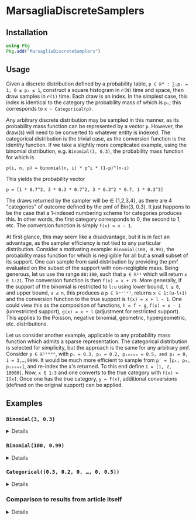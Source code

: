 # MarsagliaDiscreteSamplers

## Installation

```julia
using Pkg
Pkg.add("MarsagliaDiscreteSamplers")
```

## Usage

Given a discrete distribution defined by a probability table, `p ∈ ℝᴺ : ∑ᵢpᵢ = 1, 0 ≤ pᵢ ≤ 1`,
construct a square histogram in `𝒪(N)` time and space, then draw samples in `𝒪(1)` time.
Each draw is an index. In the simplest case, this index is identical to the category the
probability mass of which is `pᵢ`; this corresponds to `x ~ Categorical(p)`.

Any arbitrary discrete distribution may be sampled in this manner, as its probability mass function can be represented by a vector `p`. However, the draw(s) will need to be converted to whatever entity is indexed.
The categorical distribution is the trivial case, as the conversion function is the identity function.
If we take a slightly more complicated example, using the binomial distribution, e.g. `Binomial(3, 0.3)`, the probability mass function for which is

`p(i, n, p) = binomial(n, i) * p^i * (1-p)^(n-i)`

This yields the probability vector

`p = [1 * 0.7^3, 3 * 0.3 * 0.7^2, 3 * 0.3^2 * 0.7, 1 * 0.3^3]`

The draws returned by the sampler will be ∈ {1,2,3,4}, as there are 4 "categories" of outcome defined by the pmf of Bin(3, 0.3). It just happens to be the case that a 1-indexed numbering scheme for categories produces this. In other words, the first category corresponds to 0, the second to 1, etc. The conversion function is simply `f(x) = x - 1`.

At first glance, this may seem like a disadvantage, but it is in fact an advantage, as the sampler efficiency is not tied to any particular distribution. Consider a motivating example: `Binomial(100, 0.99)`,
the probability mass function for which is negligible for all but a small subset of its support.
One can sample from said distribution by providing the pmf evaluated on the subset of the support with non-negligible mass. Being generous, let us use the range `80:100`, such that `p ∈ ℝ²¹` which will return `x ∈ 1:21`. The conversion function is then `f(x) = x + 79`.
More generally, if the support of the binomial is restricted to `l:u` using lower bound, `l ≥ 0`, and upper bound, `u ≤ n`, this produces a `p ∈ ℝᵘ⁻ˡ⁺¹`, returns `x ∈ 1:(u-l+1)` and the conversion function to the true support is `f(x) = x + l - 1`. One could view this as the composition of functions, `h = f ∘ g`, `f(x) = x - 1` (unrestricted support), `g(x) = x + l` (adjustment for restricted support).
This applies to the Poisson, negative binomial, geometric, hypergeometric, etc. distributions.

Let us consider another example, applicable to any probability mass function which admits a sparse representation. The categorical distribution is selected for simplicity, but the approach is the same for any arbitrary pmf.
Consider `p ∈ ℝ¹⁰⁰⁰⁰`, with `p₁ = 0.3, p₂ = 0.2, p₁₀₀₀₀ = 0.5, and pᵢ = 0, i = 3,…,9999`.
It would be much more efficient to sample from `p′ = [p₁, p₂, p₁₀₀₀₀]`, and re-index the x's returned. To this end define `I = [1, 2, 10000]`. Now, `x ∈ 1:3` and one converts to the true category with `f(x) = I[x]`. Once one has the true category, `y = f(x)`, additional conversions (defined on the original support) can be applied.

## Examples
### `Binomial(3, 0.3)`

<details>
 <summaryClick me! ></summary>
<p>

The intent is to demonstrate the speed which can be achieved with Marsaglia's square histogram method.
```julia
julia> using MarsagliaDiscreteSamplers, BenchmarkTools

julia> pmf(i, n, p) = binomial(n, i) * p^i * (1-p)^(n-i);

julia> n = 3; p = 0.3;

julia> 𝓅 = pmf.(0:n, n, p)
4-element Vector{Float64}:
 0.3429999999999999
 0.4409999999999999
 0.189
 0.027

julia> z = SqHist(𝓅);

julia> x = generate(z, 10^6);

julia> f(x) = x - 1

julia> y = f.(x);

julia> @benchmark generate!($x, $z)
BenchmarkTools.Trial: 3117 samples with 1 evaluation.
 Range (min … max):  1.380 ms …   4.139 ms  ┊ GC (min … max): 0.00% … 34.68%
 Time  (median):     1.516 ms               ┊ GC (median):    0.00%
 Time  (mean ± σ):   1.597 ms ± 350.273 μs  ┊ GC (mean ± σ):  5.63% ± 11.95%

 Memory estimate: 7.63 MiB, allocs estimate: 2.

julia> u = similar(x, Float64); # pre-allocate temporary storage for repeated calls

julia> @benchmark generate!($x, $u, $z)
BenchmarkTools.Trial: 5988 samples with 1 evaluation.
 Range (min … max):  825.778 μs …  1.622 ms  ┊ GC (min … max): 0.00% … 0.00%
 Time  (median):     827.810 μs              ┊ GC (median):    0.00%
 Time  (mean ± σ):   829.109 μs ± 16.532 μs  ┊ GC (mean ± σ):  0.00% ± 0.00%

 Memory estimate: 0 bytes, allocs estimate: 0.
 
julia> using Distributions

julia> d = Binomial(n, p)
Binomial{Float64}(n=3, p=0.3)

julia> w = rand(d, 10^6);

julia> @benchmark rand!($d, $w)
BenchmarkTools.Trial: 105 samples with 1 evaluation.
 Range (min … max):  47.509 ms …  49.507 ms  ┊ GC (min … max): 0.00% … 0.00%
 Time  (median):     47.686 ms               ┊ GC (median):    0.00%
 Time  (mean ± σ):   47.743 ms ± 266.732 μs  ┊ GC (mean ± σ):  0.00% ± 0.00%
 
 Memory estimate: 0 bytes, allocs estimate: 0.
 
julia> using Plots

julia> gr(size=(1200,800))

julia> p1 = histogram(y, label="Marsaglia square histogram method");

julia> p2 = histogram(w, label="Distributions");

julia> savefig(plot(p1, p2), joinpath(pwd(), "binomials_$(n)_$(p).pdf"))
```
</p>
</details>

### `Binomial(100, 0.99)`

<details>
 <summaryClick me! ></summary>
<p>

It is often beneficial, but not strictly necessary, to use only the points at which the pmf has non-negligible mass.
```julia
julia> using MarsagliaDiscreteSamplers, SpecialFunctions, BenchmarkTools

julia> pmf(i, n, p) = exp(loggamma(n+1) - loggamma(i+1) - loggamma(n-i+1)) * p^i * (1-p)^(n-i);

julia> n = 100; p = 0.99;

julia> lb, ub = 80, 100;

julia> 𝓅 = pmf.(lb:ub, n, p)
21-element Vector{Float64}:
 2.3986500044707484e-20
 5.86336667759521e-19
 1.3449991122629671e-17
 2.887696889220166e-16
 5.785706981616233e-15
 1.0781835128094341e-13
 1.8617471122347987e-12
 2.965955744318942e-11
 4.337710276066538e-10
 5.790112143783152e-9
 7.006035693977694e-8
 7.621950919821446e-7
 7.381693771261788e-6
 6.286345663268353e-5
 0.000463450802621816
 0.0028977871237615923
 0.014941714856895579
 0.060999165807532
 0.18486481882487396
 0.36972963764971967
 0.3660323412732292

julia> z = SqHist(𝓅);

julia> x = generate(z, 10^6);

julia> f(x, lb) = x - 1 + lb

julia> y = f.(x, lb);

julia> @benchmark generate!($x, $z)
BenchmarkTools.Trial: 2795 samples with 1 evaluation.
 Range (min … max):  1.372 ms …   3.968 ms  ┊ GC (min … max): 0.00% … 39.03%
 Time  (median):     1.524 ms               ┊ GC (median):    0.00%
 Time  (mean ± σ):   1.782 ms ± 588.526 μs  ┊ GC (mean ± σ):  6.31% ± 12.23%

 Memory estimate: 7.63 MiB, allocs estimate: 2.

julia> u = similar(x, Float64); # pre-allocate temporary storage for repeated calls

julia> @benchmark generate!($x, $u, $z)
BenchmarkTools.Trial: 5984 samples with 1 evaluation.
 Range (min … max):  826.627 μs …  1.621 ms  ┊ GC (min … max): 0.00% … 0.00%
 Time  (median):     828.592 μs              ┊ GC (median):    0.00%
 Time  (mean ± σ):   829.513 μs ± 13.763 μs  ┊ GC (mean ± σ):  0.00% ± 0.00%

 Memory estimate: 0 bytes, allocs estimate: 0.

julia> using Distributions

julia> d = Binomial(n, p)
Binomial{Float64}(n=100, p=0.99)

julia> w = rand(d, 10^6);

julia> @benchmark rand!($d, $w)
BenchmarkTools.Trial: 116 samples with 1 evaluation.
 Range (min … max):  42.929 ms …  45.213 ms  ┊ GC (min … max): 0.00% … 0.00%
 Time  (median):     43.037 ms               ┊ GC (median):    0.00%
 Time  (mean ± σ):   43.097 ms ± 321.675 μs  ┊ GC (mean ± σ):  0.00% ± 0.00%
 
 Memory estimate: 0 bytes, allocs estimate: 0.
 
julia> using Plots

julia> gr(size=(1200,800))

julia> p1 = histogram(y, label="Marsaglia square histogram method");

julia> p2 = histogram(w, label="Distributions");

julia> savefig(plot(p1, p2), joinpath(pwd(), "binomials_$(n)_$(p).pdf"))
```
</p>
</details>

### `Categorical([0.3, 0.2, 0, …, 0, 0.5])`

<details>
 <summaryClick me! ></summary>
<p>

Far more efficient to sample from sparse pmf's using an approach such as below, though,
one does not begin to truly realize the gains until `n` becomes larger than can be held in the L2 cache.
```julia
julia> using MarsagliaDiscreteSamplers, BenchmarkTools

julia> n = 10^4

julia> p = [0.3; 0.2; fill(0.0, n - 3); 0.5];

julia> p′ = [0.3, 0.2, 0.5];

julia> I = [1, 2, n];

julia> z = SqHist(p′);

julia> x = generate(z, 10^6);

julia> f(x) = I[x];

julia> y = f.(x);

julia> @benchmark generate!($x, $z)
BenchmarkTools.Trial: 3162 samples with 1 evaluation.
 Range (min … max):  1.349 ms …   4.729 ms  ┊ GC (min … max): 0.00% … 69.94%
 Time  (median):     1.499 ms               ┊ GC (median):    0.00%
 Time  (mean ± σ):   1.574 ms ± 347.685 μs  ┊ GC (mean ± σ):  5.59% ± 12.02%

 Memory estimate: 7.63 MiB, allocs estimate: 2.

julia> u = similar(x, Float64); # pre-allocate temporary storage for repeated calls

julia> @benchmark generate!($x, $u, $z)
BenchmarkTools.Trial: 6117 samples with 1 evaluation.
 Range (min … max):  808.113 μs …  1.616 ms  ┊ GC (min … max): 0.00% … 0.00%
 Time  (median):     809.980 μs              ┊ GC (median):    0.00%
 Time  (mean ± σ):   811.404 μs ± 16.157 μs  ┊ GC (mean ± σ):  0.00% ± 0.00%

 Memory estimate: 0 bytes, allocs estimate: 0.

julia> using Distributions

julia> d = Categorical(p);

julia> w = rand(d, 10^6);

julia> @benchmark rand!($d, $w)
BenchmarkTools.Trial: 664 samples with 1 evaluation.
 Range (min … max):  7.000 ms …  10.171 ms  ┊ GC (min … max): 0.00% … 0.00%
 Time  (median):     7.467 ms               ┊ GC (median):    0.00%
 Time  (mean ± σ):   7.527 ms ± 303.820 μs  ┊ GC (mean ± σ):  0.03% ± 0.72%

 Memory estimate: 312.69 KiB, allocs estimate: 8.
 
julia> using Plots

julia> gr(size=(1200,800))

# Difficult to distinguish on plots

julia> p1 = histogram(y, label="Marsaglia square histogram method", bins=n);

julia> p2 = histogram(w, label="Distributions", bins=n);

julia> savefig(plot(p1, p2), joinpath(pwd(), "categoricals_$(n).pdf"))

julia> function unsafe_countcategory!(v::AbstractArray, A::AbstractArray)
           @inbounds for i ∈ eachindex(A)
               v[A[i]] += 1
           end
           v
       end;

julia> unsafe_countcategory(A, n::Int) = unsafe_countcategory!(zeros(Int, n), A);

julia> unsafe_countcategory(y, n)[I]
3-element Vector{Float64}:
 0.300233
 0.199834
 0.499933

julia> unsafe_countcategory(w, n)[I]
3-element Vector{Float64}:
 0.299828
 0.199998
 0.500174
```
</p>
</details>

### Comparison to results from article itself

<details>
 <summaryClick me! ></summary>
<p>

In Section 6 of the article, 3 tables of comparisons are given. The following replicates those
tables, using what is ultimately a simplification of "Method II" -- proceed straight to
the square histogram method, skipping the alias table. It turns out that for a vectorized sampler,
skipping the alias table portion of Method II yields faster code, as the square histogram step can be
made branchless. Further testing is needed to determine under what circumstances the branch (alias table or square histogram) may be worthwhile.
```julia
julia> using MarsagliaDiscreteSamplers, Distributions, BenchmarkTools

julia> n_sample = 10^8; A = Vector{Int}(undef, n_sample); U = similar(A, Float64);

# Time required to draw 10^8 samples from Binomial

julia> for n ∈ [20, 100, 1000, 10000, 100000]
           println("n = ", n)
           for ρ ∈ (.1, .4)
               println("\t p = ", ρ)
               d = Binomial(n, ρ)
               p = map(n -> pdf(d, n), 0:n)
               K, V = sqhist(p)
               @btime generate!($A, $U, $K, $V)
           end
       end
n = 20
         p = 0.1
  168.665 ms (0 allocations: 0 bytes)
         p = 0.4
  168.530 ms (0 allocations: 0 bytes)
n = 100
         p = 0.1
  169.132 ms (0 allocations: 0 bytes)
         p = 0.4
  168.981 ms (0 allocations: 0 bytes)
n = 1000
         p = 0.1
  169.180 ms (0 allocations: 0 bytes)
         p = 0.4
  169.197 ms (0 allocations: 0 bytes)
n = 10000
         p = 0.1
  190.279 ms (0 allocations: 0 bytes)
         p = 0.4
  190.923 ms (0 allocations: 0 bytes)
n = 100000
         p = 0.1
  318.831 ms (0 allocations: 0 bytes)
         p = 0.4
  315.848 ms (0 allocations: 0 bytes)
  
# Time required to draw 10^8 samples from Poisson

julia> for λ ∈ [1, 10, 25, 100, 250, 1000]
           println("λ = ", λ)
           d = Poisson(λ)
           p = map(n -> pdf(d, n), 0:max(1.5λ, 100))
           K, V = sqhist(p)
           @btime generate!($A, $U, $K, $V)
       end

λ = 1
  169.456 ms (0 allocations: 0 bytes)
λ = 10
  169.094 ms (0 allocations: 0 bytes)
λ = 25
  168.813 ms (0 allocations: 0 bytes)
λ = 100
  168.890 ms (0 allocations: 0 bytes)
λ = 250
  169.144 ms (0 allocations: 0 bytes)
λ = 1000
  169.457 ms (0 allocations: 0 bytes)

  
# Time required to draw 10^8 samples from Hypergeometric
# -- admittedly, not entirely clear that these are the parameterizations from the article
# This assumes that N1 is number of draws, N2 the population size and K the number of success states

julia> for (N1, N2, K) ∈ [(20, 20, 20), (100, 100, 20), (100, 100, 100), (100, 1000, 100),
                          (1000, 1000, 100), (1000, 1000, 1000), (1000, 10000, 100),
                          (1000, 10000, 1000), (10000, 10000, 1000), (10000, 10000, 10000)]
           println("N1 = ", N1, " N2 = ", N2, " K = ", K)
           𝑠, 𝑓, 𝑛 = K, N2 - K, N1
           d = Hypergeometric(𝑠, 𝑓, 𝑛)
           p = map(n -> pdf(d, n), support(d))
           K, V = sqhist(p)
           @btime generate!($A, $U, $K, $V)
       end
N1 = 20 N2 = 20 K = 20
  62.897 ms (0 allocations: 0 bytes)
N1 = 100 N2 = 100 K = 20
  62.913 ms (0 allocations: 0 bytes)
N1 = 100 N2 = 100 K = 100
  62.929 ms (0 allocations: 0 bytes)
N1 = 100 N2 = 1000 K = 100
  170.922 ms (0 allocations: 0 bytes)
N1 = 1000 N2 = 1000 K = 100
  62.888 ms (0 allocations: 0 bytes)
N1 = 1000 N2 = 1000 K = 1000
  62.919 ms (0 allocations: 0 bytes)
N1 = 1000 N2 = 10000 K = 100
  170.938 ms (0 allocations: 0 bytes)
N1 = 1000 N2 = 10000 K = 1000
  171.234 ms (0 allocations: 0 bytes)
N1 = 10000 N2 = 10000 K = 1000
  62.914 ms (0 allocations: 0 bytes)
N1 = 10000 N2 = 10000 K = 10000
  62.889 ms (0 allocations: 0 bytes)
  
# It could alternatively be N1 the number of draws, N2 the number of failures and K the
# number of success states -- this gives a more reasonable range of support.
# Alas, the files attached to the paper seem to be missing the hypergeometric distribution

julia> for (N1, N2, K) ∈ [(20, 20, 20), (100, 100, 20), (100, 100, 100), (100, 1000, 100),
                          (1000, 1000, 100), (1000, 1000, 1000), (1000, 10000, 100),
                          (1000, 10000, 1000), (10000, 10000, 1000), (10000, 10000, 10000)]
           println("N1 = ", N1, " N2 = ", N2, " K = ", K)
           𝑠, 𝑓, 𝑛 = K, N2, N1
           d = Hypergeometric(𝑠, 𝑓, 𝑛)
           p = map(n -> pdf(d, n), support(d))
           K, V = sqhist(p)
           @btime generate!($A, $U, $K, $V)
       end
N1 = 20 N2 = 20 K = 20
  170.708 ms (0 allocations: 0 bytes)
N1 = 100 N2 = 100 K = 20
  170.384 ms (0 allocations: 0 bytes)
N1 = 100 N2 = 100 K = 100
  170.881 ms (0 allocations: 0 bytes)
N1 = 100 N2 = 1000 K = 100
  170.931 ms (0 allocations: 0 bytes)
N1 = 1000 N2 = 1000 K = 100
  170.873 ms (0 allocations: 0 bytes)
N1 = 1000 N2 = 1000 K = 1000
  170.993 ms (0 allocations: 0 bytes)
N1 = 1000 N2 = 10000 K = 100
  170.966 ms (0 allocations: 0 bytes)
N1 = 1000 N2 = 10000 K = 1000
  171.030 ms (0 allocations: 0 bytes)
N1 = 10000 N2 = 10000 K = 1000
  171.167 ms (0 allocations: 0 bytes)
N1 = 10000 N2 = 10000 K = 10000
  192.990 ms (0 allocations: 0 bytes)
```
</p>
</details>
